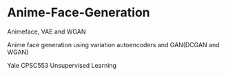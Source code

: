 # Anime-Face-Generation
Animeface, VAE and WGAN

Anime face generation using variation autoencoders and GAN(DCGAN and WGAN)

Yale CPSC553 Unsupervised Learning
